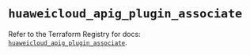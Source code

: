 # `huaweicloud_apig_plugin_associate`

Refer to the Terraform Registry for docs: [`huaweicloud_apig_plugin_associate`](https://registry.terraform.io/providers/huaweicloud/huaweicloud/1.71.1/docs/resources/apig_plugin_associate).
